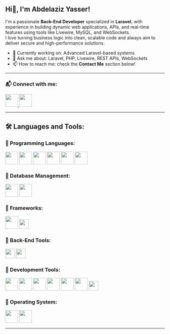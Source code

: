 ##  Hi👋, I'm Abdelaziz Yasser!

I'm a passionate **Back-End Developer** specialized in **Laravel**, with experience in building dynamic web applications, APIs, and real-time features using tools like Livewire, MySQL, and WebSockets.  
I love turning business logic into clean, scalable code and always aim to deliver secure and high-performance solutions.

- 🔭 Currently working on: Advanced Laravel-based systems
- 💬 Ask me about: Laravel, PHP, Livewire, REST APIs, WebSockets
- 📫 How to reach me: check the **Contact Me** section below!

---
### 📬 Connect with me:
<p align="left">
  <a href="https://www.linkedin.com/in/abdelaziz-yasser" target="_blank">
    <img src="https://cdn.jsdelivr.net/gh/devicons/devicon/icons/linkedin/linkedin-original.svg" width="40" />
  </a>
  <a href="https://www.facebook.com/hasanienabdo" target="_blank">
    <img src="https://cdn.jsdelivr.net/gh/devicons/devicon/icons/facebook/facebook-original.svg" width="40" />
  </a>
</p>

---

## 🛠️ Languages and Tools:

### 🔹 Programming Languages:
<p align="left">
  <img src="https://cdn.jsdelivr.net/gh/devicons/devicon/icons/html5/html5-original.svg" width="40" />
  <img src="https://cdn.jsdelivr.net/gh/devicons/devicon/icons/css3/css3-original.svg" width="40" />
  <img src="https://cdn.jsdelivr.net/gh/devicons/devicon/icons/php/php-original.svg" width="40" />
  <img src="https://cdn.jsdelivr.net/gh/devicons/devicon/icons/javascript/javascript-original.svg" width="40" />
  <img src="https://cdn.jsdelivr.net/gh/devicons/devicon/icons/python/python-original.svg" width="40" />
  <img src="https://cdn.jsdelivr.net/gh/devicons/devicon/icons/postgresql/postgresql-original.svg" width="40" />
</p>

### 🔹 Database Management:
<p align="left">
  <img src="https://cdn.jsdelivr.net/gh/devicons/devicon/icons/mysql/mysql-original.svg" width="40" />
  <img src="https://cdn.jsdelivr.net/gh/devicons/devicon/icons/postgresql/postgresql-original.svg" width="40" />
</p>

### 🔹 Frameworks:
<p align="left">
  <img src="https://cdn.jsdelivr.net/gh/devicons/devicon/icons/laravel/laravel-original.svg" width="40" />
  <img src="https://img.shields.io/badge/Livewire-E74430?style=for-the-badge&logo=laravel&logoColor=white" height="30" />
</p>

### 🔹 Back-End Tools:
<p align="left">
  <img src="https://img.shields.io/badge/REST_API-4CAF50?style=for-the-badge&logo=fastapi&logoColor=white" height="30" />
  <img src="https://img.shields.io/badge/WebSockets-010101?style=for-the-badge&logo=websocket&logoColor=white" height="30" />
</p>

### 🔹 Development Tools:
<p align="left">
  <img src="https://cdn.jsdelivr.net/gh/devicons/devicon/icons/git/git-original.svg" width="40" />
  <img src="https://cdn.jsdelivr.net/gh/devicons/devicon/icons/github/github-original.svg" width="40" />
  <img src="https://cdn.jsdelivr.net/gh/devicons/devicon/icons/nginx/nginx-original.svg" width="40" />
  <img src="https://cdn.jsdelivr.net/gh/devicons/devicon/icons/docker/docker-original.svg" width="40" />
  <img src="https://cdn.jsdelivr.net/gh/devicons/devicon/icons/composer/composer-original.svg" width="40" />
  <img src="https://cdn.jsdelivr.net/gh/devicons/devicon/icons/postman/postman-original.svg" width="40" />
  <img src="https://img.shields.io/badge/Apidog-00C4B4?style=for-the-badge" height="30" />
</p>

### 🔹 Operating System:
<p align="left">
  <img src="https://cdn.jsdelivr.net/gh/devicons/devicon/icons/windows8/windows8-original.svg" width="40" />
  <img src="https://cdn.jsdelivr.net/gh/devicons/devicon/icons/linux/linux-original.svg" width="40" />
</p>

---


